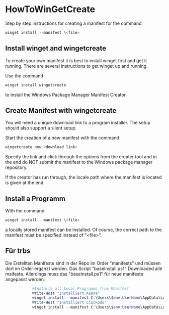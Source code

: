 # HowToWinGetCreate

Step by step instructions for creating a manifest for the command 
```powershell
winget install --manifest \<file>
```


## Install winget and wingetcreate

To create your own manifest it is best to install winget first and get it running.
There are several instructions to get winget up and running.

Use the command
```powershell
winget install wingetcreate
``` 
to install the Windows Package Manager Manifest Creator.


## Create Manifest with wingetcreate

You will need a unique download link to a program installer. The setup should also support a silent setup.

Start the creation of a new manifest with the command 
```powershell
wingetcreate new <download link>
``` 

Specify the link and click through the options from the creater tool and in the end do NOT submit the manifest to the Windows package manager repository. 

If the creator has run through, the locale path where the manifest is located is given at the end.

## Install a Programm 

With the command
```powershell
winget install --manifest \<file>
``` 
a locally stored manifest can be installed. Of course, the correct path to the manifest must be specified instead of "\<file>".

## Für trbs

Die Erstellten Manifeste sind in der Repo im Order "manifests" und müssen dort im Order ergänzt werden. Das Script "baseInstall.ps1" Downloaded alle maifeste.
Allerdings muss das "baseInstall.ps1" für neue manifeste angepasst werden:
```powershell
            #Installs all Local Programms from Manifest 
            Write-Host "Installiert Asana"
            winget install --manifest C:\Users\$env:UserName\AppData\Local\Temp\gitrepo\manifests\a\Asana,Inc\AsanaforWindows\1.1.0
            Write-Host "Installiert Clockodo"
            winget install --manifest C:\Users\$env:UserName\AppData\Local\Temp\gitrepo\manifests\c\clickbitsGmbH\clockodo\6.0.10
``` 
